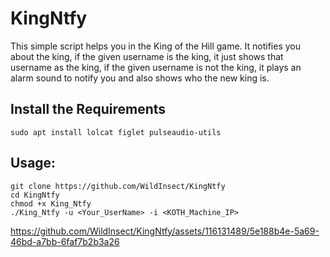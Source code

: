# KingNtfy

This simple script helps you in the King of the Hill game. It notifies you about the king, if the given username is the king, it just shows that username as the king, if the given username is not the king, it plays an alarm sound to notify you and also shows who the new king is.

## Install the Requirements
```
sudo apt install lolcat figlet pulseaudio-utils
```
## Usage:
```
git clone https://github.com/WildInsect/KingNtfy
cd KingNtfy
chmod +x King_Ntfy
./King_Ntfy -u <Your_UserName> -i <KOTH_Machine_IP>
```
https://github.com/WildInsect/KingNtfy/assets/116131489/5e188b4e-5a69-46bd-a7bb-6faf7b2b3a26

